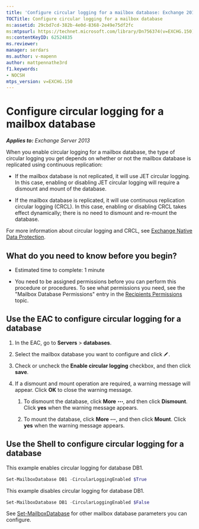 ```yaml
---
title: 'Configure circular logging for a mailbox database: Exchange 2013 Help'
TOCTitle: Configure circular logging for a mailbox database
ms:assetid: 29cbd7cd-382b-4e0d-8368-2e49e75df2fc
ms:mtpsurl: https://technet.microsoft.com/library/Dn756374(v=EXCHG.150)
ms:contentKeyID: 62524835
ms.reviewer: 
manager: serdars
ms.author: v-mapenn
author: mattpennathe3rd
f1.keywords:
- NOCSH
mtps_version: v=EXCHG.150
---
```


# Configure circular logging for a mailbox database

_**Applies to:** Exchange Server 2013_

When you enable circular logging for a mailbox database, the type of circular logging you get depends on whether or not the mailbox database is replicated using continuous replication:

- If the mailbox database is not replicated, it will use JET circular logging. In this case, enabling or disabling JET circular logging will require a dismount and mount of the database.

- If the mailbox database is replicated, it will use continuous replication circular logging (CRCL). In this case, enabling or disabling CRCL takes effect dynamically; there is no need to dismount and re-mount the database.

For more information about circular logging and CRCL, see [Exchange Native Data Protection](backup-restore-and-disaster-recovery-exchange-2013-help.md).

## What do you need to know before you begin?

- Estimated time to complete: 1 minute

- You need to be assigned permissions before you can perform this procedure or procedures. To see what permissions you need, see the "Mailbox Database Permissions" entry in the [Recipients Permissions](recipients-permissions-exchange-2013-help.md) topic.

## Use the EAC to configure circular logging for a database

1. In the EAC, go to **Servers** \> **databases**.

2. Select the mailbox database you want to configure and click ![Edit icon](images/JJ218640.6f53ccb2-1f13-4c02-bea0-30690e6ea71d(EXCHG.150).gif "Edit icon").

3. Check or uncheck the **Enable circular logging** checkbox, and then click **save**.

4. If a dismount and mount operation are required, a warning message will appear. Click **OK** to close the warning message.

    1. To dismount the database, click **More** ![More Options Icon](images/JJ150550.5381819e-3b21-4873-8714-e9b956290b28(EXCHG.150).gif "More Options Icon"), and then click **Dismount**. Click **yes** when the warning message appears.

    2. To mount the database, click **More** ![More Options Icon](images/JJ150550.5381819e-3b21-4873-8714-e9b956290b28(EXCHG.150).gif "More Options Icon"), and then click **Mount**. Click **yes** when the warning message appears.

## Use the Shell to configure circular logging for a database

This example enables circular logging for database DB1.

```powershell
Set-MailboxDatabase DB1 -CircularLoggingEnabled $True
```

This example disables circular logging for database DB1.

```powershell
Set-MailboxDatabase DB1 -CircularLoggingEnabled $False
```

See [Set-MailboxDatabase](https://docs.microsoft.com/powershell/module/exchange/mailbox-databases-and-servers/Set-MailboxDatabase) for other mailbox database parameters you can configure.
